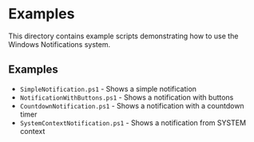 # Examples

This directory contains example scripts demonstrating how to use the Windows Notifications system.

## Examples

- `SimpleNotification.ps1` - Shows a simple notification
- `NotificationWithButtons.ps1` - Shows a notification with buttons
- `CountdownNotification.ps1` - Shows a notification with a countdown timer
- `SystemContextNotification.ps1` - Shows a notification from SYSTEM context
